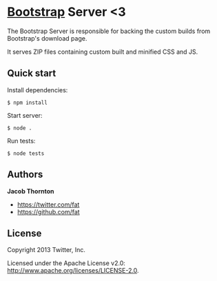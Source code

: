 # [Bootstrap](http://getbootstrap.com) Server <3

The Bootstrap Server is responsible for backing the custom builds from Bootstrap's download page.

It serves ZIP files containing custom built and minified CSS and JS.

## Quick start

Install dependencies:
```
$ npm install
```

Start server:
```
$ node .
```

Run tests:
```
$ node tests
```

## Authors

**Jacob Thornton**

* https://twitter.com/fat
* https://github.com/fat

## License

Copyright 2013 Twitter, Inc.

Licensed under the Apache License v2.0: http://www.apache.org/licenses/LICENSE-2.0.
